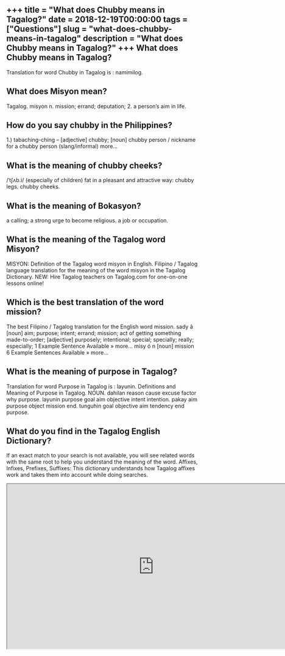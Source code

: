 +++
title = "What does Chubby means in Tagalog?"
date = 2018-12-19T00:00:00
tags = ["Questions"]
slug = "what-does-chubby-means-in-tagalog"
description = "What does Chubby means in Tagalog?"
+++
What does Chubby means in Tagalog?
----------------------------------

Translation for word Chubby in Tagalog is : namimilog.

What does Misyon mean?
----------------------

Tagalog. misyon n. mission; errand; deputation; 2. a person’s aim in life.

How do you say chubby in the Philippines?
-----------------------------------------

1.) tabaching-chíng – \[adjective\] chubby; \[noun\] chubby person / nickname for a chubby person (slang/informal) more…

What is the meaning of chubby cheeks?
-------------------------------------

/ˈtʃʌb.i/ (especially of children) fat in a pleasant and attractive way: chubby legs. chubby cheeks.

What is the meaning of Bokasyon?
--------------------------------

a calling; a strong urge to become religious. a job or occupation.

What is the meaning of the Tagalog word Misyon?
-----------------------------------------------

MISYON: Definition of the Tagalog word misyon in English. Filipino / Tagalog language translation for the meaning of the word misyon in the Tagalog Dictionary. NEW: Hire Tagalog teachers on Tagalog.com for one-on-one lessons online!

Which is the best translation of the word mission?
--------------------------------------------------

The best Filipino / Tagalog translation for the English word mission. sady â \[noun\] aim; purpose; intent; errand; mission; act of getting something made-to-order; \[adjective\] purposely; intentional; special; specially; really; especially; 1 Example Sentence Available » more… misy ó n \[noun\] mission 6 Example Sentences Available » more…

What is the meaning of purpose in Tagalog?
------------------------------------------

Translation for word Purpose in Tagalog is : layunin. Definitions and Meaning of Purpose in Tagalog. NOUN. dahilan reason cause excuse factor why purpose. layunin purpose goal aim objective intent intention. pakay aim purpose object mission end. tunguhin goal objective aim tendency end purpose.

What do you find in the Tagalog English Dictionary?
---------------------------------------------------

If an exact match to your search is not available, you will see related words with the same root to help you understand the meaning of the word. Affixes, Infixes, Prefixes, Suffixes: This dictionary understands how Tagalog affixes work and takes them into account while doing searches.

<iframe allow="accelerometer; autoplay; clipboard-write; encrypted-media; gyroscope; picture-in-picture" allowfullscreen="" class="__youtube_prefs__  epyt-is-override  no-lazyload" data-no-lazy="1" data-origheight="433" data-origwidth="770" data-skipgform_ajax_framebjll="" height="433" id="_ytid_33731" loading="lazy" src="https://www.youtube.com/embed/ciaZJ6SFZfI?enablejsapi=1&autoplay=0&cc_load_policy=0&cc_lang_pref=&iv_load_policy=1&loop=0&modestbranding=0&rel=1&fs=1&playsinline=0&autohide=2&theme=dark&color=red&controls=1&" title="YouTube player" width="770"></iframe>
